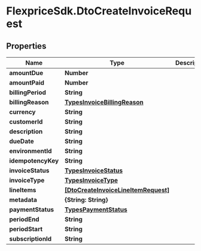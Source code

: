 # FlexpriceSdk.DtoCreateInvoiceRequest

## Properties

Name | Type | Description | Notes
------------ | ------------- | ------------- | -------------
**amountDue** | **Number** |  | 
**amountPaid** | **Number** |  | [optional] 
**billingPeriod** | **String** |  | [optional] 
**billingReason** | [**TypesInvoiceBillingReason**](TypesInvoiceBillingReason.md) |  | [optional] 
**currency** | **String** |  | 
**customerId** | **String** |  | 
**description** | **String** |  | [optional] 
**dueDate** | **String** |  | [optional] 
**environmentId** | **String** |  | [optional] 
**idempotencyKey** | **String** |  | [optional] 
**invoiceStatus** | [**TypesInvoiceStatus**](TypesInvoiceStatus.md) |  | [optional] 
**invoiceType** | [**TypesInvoiceType**](TypesInvoiceType.md) |  | [optional] 
**lineItems** | [**[DtoCreateInvoiceLineItemRequest]**](DtoCreateInvoiceLineItemRequest.md) |  | [optional] 
**metadata** | **{String: String}** |  | [optional] 
**paymentStatus** | [**TypesPaymentStatus**](TypesPaymentStatus.md) |  | [optional] 
**periodEnd** | **String** |  | [optional] 
**periodStart** | **String** |  | [optional] 
**subscriptionId** | **String** |  | [optional] 


